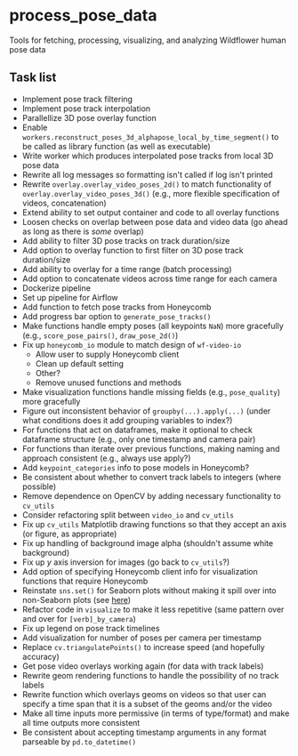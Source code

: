 # process_pose_data

Tools for fetching, processing, visualizing, and analyzing Wildflower human pose data

## Task list

* Implement pose track filtering
* Implement pose track interpolation
* Parallellize 3D pose overlay function
* Enable `workers.reconstruct_poses_3d_alphapose_local_by_time_segment()` to be called as library function (as well as executable)
* Write worker which produces interpolated pose tracks from local 3D pose data
* Rewrite all log messages so formatting isn't called if log isn't printed
* Rewrite `overlay.overlay_video_poses_2d()` to match functionality of `overlay.overlay_video_poses_3d()` (e.g., more flexible specification of videos, concatenation)
* Extend ability to set output container and code to all overlay functions
* Loosen checks on overlap between pose data and video data (go ahead as long as there is _some_ overlap)
* Add ability to filter 3D pose tracks on track duration/size
* Add option to overlay function to first filter on 3D pose track duration/size
* Add ability to overlay for a time range (batch processing)
* Add option to concatenate videos across time range for each camera
* Dockerize pipeline
* Set up pipeline for Airflow
* Add function to fetch pose tracks from Honeycomb
* Add progress bar option to `generate_pose_tracks()`
* Make functions handle empty poses (all keypoints `NaN`) more gracefully (e.g., `score_pose_pairs()`, `draw_pose_2d()`)
* Fix up `honeycomb_io` module to match design of `wf-video-io`
  - Allow user to supply Honeycomb client
  - Clean up default setting
  - Other?
  * Remove unused functions and methods
* Make visualization functions handle missing fields (e.g., `pose_quality`) more gracefully
* Figure out inconsistent behavior of `groupby(...).apply(...)` (under what conditions does it add grouping variables to index?)
* For functions that act on dataframes, make it optional to check dataframe structure (e.g., only one timestamp and camera pair)
* For functions than iterate over previous functions, making naming and approach consistent (e.g., always use apply?)
* Add `keypoint_categories` info to pose models in Honeycomb?
* Be consistent about whether to convert track labels to integers (where possible)
* Remove dependence on OpenCV by adding necessary functionality to `cv_utils`
* Consider refactoring split between `video_io` and `cv_utils`
* Fix up `cv_utils` Matplotlib drawing functions so that they accept an axis (or figure, as appropriate)
* Fix up handling of background image alpha (shouldn't assume white background)
* Fix up _y_ axis inversion for images (go back to `cv_utils`?)
* Add option of specifying Honeycomb client info for visualization functions that require Honeycomb
* Reinstate `sns.set()` for Seaborn plots without making it spill over into non-Seaborn plots (see [here](https://stackoverflow.com/questions/26899310/python-seaborn-to-reset-back-to-the-matplotlib))
* Refactor code in `visualize` to make it less repetitive (same pattern over and over for `[verb]_by_camera`)
* Fix up legend on pose track timelines
* Add visualization for number of poses per camera per timestamp
* Replace `cv.triangulatePoints()` to increase speed (and hopefully accuracy)
* Get pose video overlays working again (for data with track labels)
* Rewrite geom rendering functions to handle the possibility of no track labels
* Rewrite function which overlays geoms on videos so that user can specify a time span that it is a subset of the geoms and/or the video
* Make all time inputs more permissive (in terms of type/format) and make all time outputs more consistent
* Be consistent about accepting timestamp arguments in any format parseable by `pd.to_datetime()`
